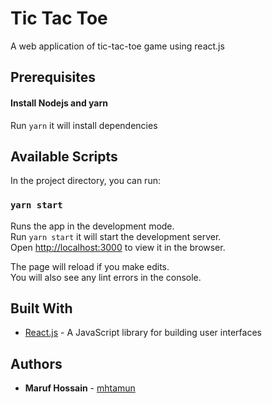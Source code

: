 # Tic Tac Toe

A web application of tic-tac-toe game using react.js

## Prerequisites

#### Install Nodejs and yarn

Run `yarn` it will install dependencies

## Available Scripts

In the project directory, you can run:

### `yarn start`

Runs the app in the development mode.<br>
Run `yarn start` it will start the development server.<br>
Open [http://localhost:3000](http://localhost:3000) to view it in the browser.

The page will reload if you make edits.<br>
You will also see any lint errors in the console.

## Built With

* [React.js](https://reactjs.org/) - A JavaScript library for building user interfaces

## Authors

* **Maruf Hossain** - [mhtamun](https://github.com/mhtamun)
